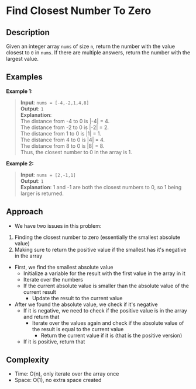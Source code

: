 # Find Closest Number To Zero
## Description
Given an integer array `nums` of size `n`, return the number with the value closest to `0` in `nums`. If there are multiple answers, return the number with the largest value.

## Examples
**Example 1:**
> **Input**: `nums = [-4,-2,1,4,8]`  
**Output**: `1`  
**Explanation**:   
The distance from -4 to 0 is |-4| = 4.  
The distance from -2 to 0 is |-2| = 2.  
The distance from 1 to 0 is |1| = 1.  
The distance from 4 to 0 is |4| = 4.  
The distance from 8 to 0 is |8| = 8.  
Thus, the closest number to 0 in the array is 1.  

**Example 2:**
> **Input**: `nums = [2,-1,1]`  
**Output**: `1`   
**Explanation**: 1 and -1 are both the closest numbers to 0, so 1 being larger is returned.

## Approach
- We have two issues in this problem: 
1. Finding the closest number to zero (essentially the smallest absolute value)
2. Making sure to return the positive value if the smallest has it's negative in the array
- First, we find the smallest absolute value
  + Initialize a variable for the result with the first value in the array in it
  + Iterate over the numbers
  + If the current absolute value is smaller than the absolute value of the current result
    - Update the result to the current value
- After we found the absolute value, we check if it's negative
  + If it is negative, we need to check if the positive value is in the array and return that
    - Iterate over the values again and check if the absolute value of the result is equal to the current value
      + Return the current value if it is (that is the positive version)
  + If it is positive, return that

## Complexity
- Time: O(n), only iterate over the array once
- Space: O(1), no extra space created